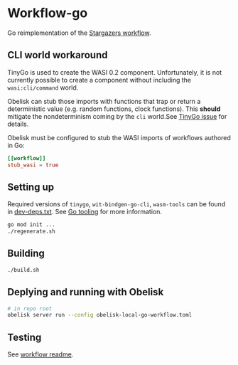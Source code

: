 # Workflow-go

Go reimplementation of the [Stargazers workflow](../workflow-rs/).

## CLI world workaround
TinyGo is used to create the WASI 0.2 component. Unfortunately, it is not currently possible to create a component without including the `wasi:cli/command` world.

Obelisk can stub those imports with functions that trap or return a deterministic value (e.g. random functions, clock functions).
This **should** mitigate the nondeterminism coming by the `cli` world.See [TinyGo issue](https://github.com/tinygo-org/tinygo/issues/4843) for details.

Obelisk must be configured to stub the WASI imports of workflows authored in Go:

```toml
[[workflow]]
stub_wasi = true
```

## Setting up
Required versions of `tinygo`, `wit-bindgen-go-cli`, `wasm-tools` can be found in [dev-deps.txt](../../../dev-deps.txt).
See [Go tooling](https://component-model.bytecodealliance.org/language-support/go.html) for more information.

```sh
go mod init ...
./regenerate.sh
```

## Building
```sh
./build.sh
```

## Deplying and running with Obelisk
```sh
# in repo root
obelisk server run --config obelisk-local-go-workflow.toml
```

## Testing
See [workflow readme](../workflow-rs/README.md).
